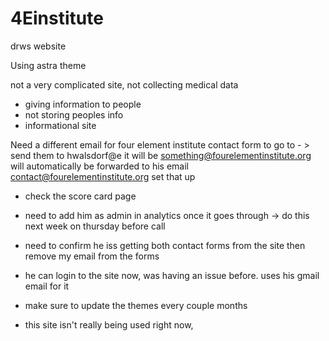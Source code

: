 # 4Einstitute
drws website

Using astra theme

not a very complicated site, 
not collecting medical data

- giving information to people
- not storing peoples info 
- informational site

Need a different email for four element institute contact form to go to - > send them to  hwalsdorf@e it will be something@fourelementinstitute.org will automatically be forwarded to his email contact@fourelementinstitute.org set that up

- check the score card page

- need to add him as admin in analytics once it goes through -> do this next week on thursday before call

- need to confirm he iss getting both contact forms from the site then remove my email from the forms

- he can login to the site now, was having an issue before.  uses his gmail email for it

- make sure to update the themes every couple months

- this site isn't really being used right now, 
